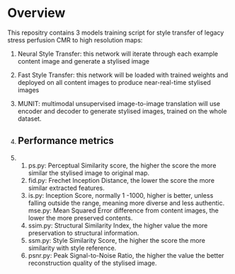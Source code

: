 # Overview
This repositry contains 3 models training script for style transfer of legacy stress perfusion CMR to high resolution maps:
1. Neural Style Transfer: this network will iterate through each example content image and generate a stylised image
2. Fast Style Transfer: this network will be loaded with trained weights and deployed on all content images to produce near-real-time stylised images
3. MUNIT: multimodal unsupervised image-to-image translation will use encoder and decoder to generate stylised images, trained on the whole dataset.

4. ## Performance metrics
5. 1. ps.py: Perceptual Similarity score, the higher the score the more similar the stylised image to original map.
   2. fid.py: Frechet Inception Distance, the lower the score the more similar extracted features.
   3. is.py: Inception Score, normally 1 -1000, higher is better, unless falling outside the range, meaning more diverse and less authentic.
      mse.py: Mean Squared Error difference from content images, the lower the more preserved contents.
   5. ssim.py: Structural Similarity Index, the higher value the more preservation to structural information.
   6. ssm.py: Style Similarity Score, the higher the score the more similarity with style reference.
   7. psnr.py: Peak Signal-to-Noise Ratio, the higher the value the better reconstruction quality of the stylised image. 

